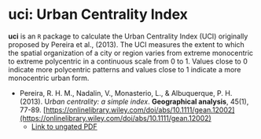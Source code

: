 # uci: Urban Centrality Index

**uci** is an `R` package to calculate the Urban Centrality Index (UCI) originally proposed by Pereira et al., (2013). The UCI measures the extent to which the spatial organization of a city or region varies from extreme monocentric to extreme polycentric in a continuous scale from 0 to 1. Values close to 0 indicate more polycentric patterns and values close to 1 indicate a more monocentric urban form.

- Pereira, R. H. M., Nadalin, V., Monasterio, L., & Albuquerque, P. H. (2013). U*rban centrality: a simple index*. **Geographical analysis**, 45(1), 77-89. [https://onlinelibrary.wiley.com/doi/abs/10.1111/gean.12002](https://onlinelibrary.wiley.com/doi/abs/10.1111/gean.12002)
  - [Link to ungated PDF](https://www.urbandemographics.org/publication/2013_urban_centrality_index/)